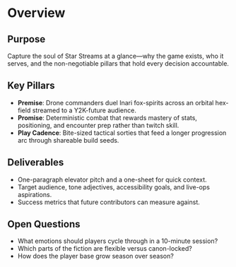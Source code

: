 # Overview

## Purpose
Capture the soul of Star Streams at a glance—why the game exists, who it serves, and the non-negotiable pillars that hold every decision accountable.

## Key Pillars
- **Premise**: Drone commanders duel Inari fox-spirits across an orbital hex-field streamed to a Y2K-future audience.
- **Promise**: Deterministic combat that rewards mastery of stats, positioning, and encounter prep rather than twitch skill.
- **Play Cadence**: Bite-sized tactical sorties that feed a longer progression arc through shareable build seeds.

## Deliverables
- One-paragraph elevator pitch and a one-sheet for quick context.
- Target audience, tone adjectives, accessibility goals, and live-ops aspirations.
- Success metrics that future contributors can measure against.

## Open Questions
- What emotions should players cycle through in a 10-minute session?
- Which parts of the fiction are flexible versus canon-locked?
- How does the player base grow season over season?
